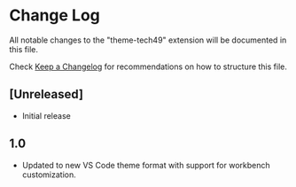 # Change Log
All notable changes to the "theme-tech49" extension will be documented in this file.

Check [Keep a Changelog](http://keepachangelog.com/) for recommendations on how to structure this file.

## [Unreleased]
- Initial release

## 1.0
- Updated to new VS Code theme format with support for workbench customization.